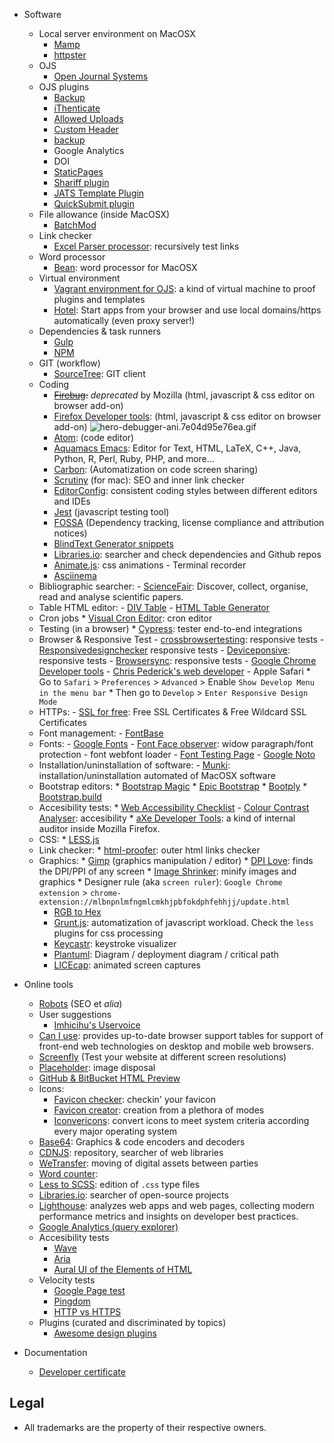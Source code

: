 * Software
     - Local server environment on MacOSX
          - [Mamp](https://www.mamp.info)
          - [httpster](https://github.com/SimbCo/httpster)
     - OJS
          - [Open Journal Systems](https://pkp.sfu.ca/ojs/)
     - OJS plugins
          - [Backup](https://github.com/asmecher/backup)
          - [iThenticate](https://github.com/asmecher/plagiarism)
          - [Allowed Uploads](https://github.com/ajnyga/allowedUploads)
          - [Custom Header](https://github.com/asmecher/customHeader/)
          - [backup](https://github.com/asmecher/backup)
	      - Google Analytics
     	  - DOI
          - [StaticPages](https://github.com/pkp/staticPages)
          - [Shariff plugin](https://github.com/ojsde/shariff)
          - [JATS Template Plugin](https://github.com/asmecher/jatsTemplate/)
          - [QuickSubmit plugin](https://github.com/pkp/quickSubmit)
     - File allowance (inside MacOSX)
          - [BatchMod](https://www.lagentesoft.com/batchmod/)
     - Link checker
          - [Excel Parser processor](https://github.com/btargac/excel-parser-processor): recursively test links
     - Word processor
          - [Bean](http://www.bean-osx.com/Bean.html): word processor for MacOSX
     - Virtual environment
          - [Vagrant environment for OJS](https://github.com/pkp/vagrant): a kind of virtual machine to proof plugins and templates
          - [Hotel](https://github.com/typicode/hotel): Start apps from your browser and use local domains/https automatically (even proxy server!)
     - Dependencies & task runners
          - [Gulp](https://gulpjs.com/)
          - [NPM](https://www.npmjs.com/)
     - GIT (workflow)
          - [SourceTree](https://www.sourcetreeapp.com/): GIT client
     - Coding
          - ~~[Firebug](https://getfirebug.com/):~~ _deprecated_ by Mozilla (html, javascript & css editor on browser add-on)
          - [Firefox Developer tools](https://developer.mozilla.org/en-US/docs/Tools): (html, javascript & css editor on browser add-on)
            ![hero-debugger-ani.7e04d95e76ea.gif](https://bitbucket.org/repo/rpybXp8/images/3338372203-hero-debugger-ani.7e04d95e76ea.gif)
          - [Atom](https://atom.io): (code editor)
          - [Aquamacs Emacs](http://aquamacs.org/download-release.shtml): Editor for Text, HTML, LaTeX, C++, Java, Python, R, Perl, Ruby, PHP, and more...
          - [Carbon](https://carbon.now.sh/): (Automatization on code screen sharing)
          - [Scrutiny](http://peacockmedia.software/mac/scrutiny/) (for mac): SEO and inner link checker
          - [EditorConfig](https://editorconfig.org/#download): consistent coding styles between different editors and IDEs
          - [Jest](https://facebook.github.io/jest/en/) (javascript testing tool)
          - [FOSSA](https://fossa.io/) (Dependency tracking, license compliance and attribution notices)
          - [BlindText Generator snippets](http://www.blindtextgenerator.com/snippets)
          - [Libraries.io](https://libraries.io/): searcher and check dependencies and Github repos
          - [Animate.js](https://github.com/juliangarnier/anime/): css animations
      - Terminal recorder
          - [Asciinema](https://asciinema.org/)
    - Bibliographic searcher:
          - [ScienceFair](http://sciencefair-app.com): Discover, collect, organise, read and analyse scientific papers.
    - Table HTML editor:
          - [DIV Table](https://divtable.com/generator/)
          - [HTML Table Generator](https://www.tablesgenerator.com/html_tables)
    - Cron jobs
          * [Visual Cron Editor](https://github.com/Marak/cron-editor): cron editor
    - Testing (in a browser)
          * [Cypress](https://www.cypress.io/): tester end-to-end integrations
    - Browser & Responsive Test
          - [crossbrowsertesting](https://crossbrowsertesting.com/): responsive tests
          - [Responsivedesignchecker](http://responsivedesignchecker.com/) responsive tests
          - [Deviceponsive](http://deviceponsive.com/): responsive tests
          - [Browsersync](https://browsersync.io/): responsive tests
          - [Google Chrome Developer tools](https://developers.google.com/web/tools/chrome-devtools/?hl=es)
          - [Chris Pederick's web developer](https://chrispederick.com/work/web-developer/)
          - Apple Safari
               * Go to `Safari` > `Preferences` > `Advanced` > Enable `Show Develop Menu in the menu bar`
               * Then go to `Develop` > `Enter Responsive Design Mode`
    - HTTPs:
          - [SSL for free](https://www.sslforfree.com/): Free SSL Certificates & Free Wildcard SSL Certificates
    - Font management:
          - [FontBase](https://fontba.se/)
    - Fonts:
          - [Google Fonts](https://fonts.google.com/)
          - [Font Face observer](https://fontfaceobserver.com/): widow paragraph/font protection - font webfont loader 
          - [Font Testing Page](https://github.com/impallari/Font-Testing-Page/)
          - [Google Noto](https://www.google.com/get/noto/)        
    - Installation/uninstallation of software:
          - [Munki](https://www.munki.org/munki/): installation/uninstallation automated of MacOSX software
    - Bootstrap editors:
          * [Bootstrap Magic](https://pikock.github.io/bootstrap-magic/)
          * [Epic Bootstrap](https://epicbootstrap.com/)
          * [Bootply](https://www.bootply.com/)
          * [Bootstrap.build](https://bootstrap.build/app)
    - Accesibility tests:
          * [Web Accessibility Checklist](https://a11yproject.com/checklist)
          - [Colour Contrast Analyser](https://developer.paciellogroup.com/resources/contrastanalyser/): accesibility
          * [aXe Developer Tools](https://addons.mozilla.org/en-US/firefox/addon/axe-devtools/?src=collection): a kind of internal auditor inside Mozilla Firefox.
    - CSS:
          * [LESS.js](http://lesscss.org/)
    - Link checker:
          * [html-proofer](https://github.com/gjtorikian/html-proofer): outer html links checker 
    - Graphics:
          * [Gimp](https://www.gimp.org/) (graphics manipulation / editor)
          * [DPI Love](http://dpi.lv/):  finds the DPI/PPI of any screen
          * [Image Shrinker](https://github.com/stefansl/image-shrinker): minify images and graphics 
          * Designer rule (aka `screen ruler`): `Google Chrome extension` > `chrome-extension://mlbnpnlmfngmlcmkhjpbfokdphfehhjj/update.html`
       - [RGB to Hex](https://www.google.com.ar/search?q=rgb+to+hex&oq=rgb+to&aqs=chrome.0.0l2j69i57j0l3.2825j1j1&sourceid=chrome&ie=UTF-8)
       - [Grunt.js](https://gruntjs.com/): automatization of javascript workload. Check the `less` plugins for css processing
       - [Keycastr](https://github.com/keycastr/keycastr): keystroke visualizer
       - [Plantuml](http://www.plantuml.com/plantuml/uml/):  Diagram / deployment diagram / critical path 
       - [LICEcap](https://www.cockos.com/licecap/): animated screen captures

* Online tools
     - [Robots](http://www.robotstxt.org/wc/norobots.html) (SEO et *alia*)
     - User suggestions
        - [Imhicihu's Uservoice](https://imhicihu.uservoice.com/)
     - [Can I use](https://caniuse.com): provides up-to-date browser support tables for support of front-end web technologies on desktop and mobile web browsers.
     - [Screenfly](http://quirktools.com/screenfly/) (Test your website at different screen resolutions)
     - [Placeholder](https://placeholder.com/): image disposal
     - [GitHub & BitBucket HTML Preview](https://htmlpreview.github.io/)
     - Icons:
          - [Favicon checker](https://realfavicongenerator.net/): checkin' your favicon
          - [Favicon creator](https://favicon.io/): creation from a plethora of modes
          - [Iconvericons](https://iconverticons.com/): convert icons to meet system criteria according every major operating system
     - [Base64](https://www.base64encode.org/): Graphics & code encoders and decoders
     - [CDNJS](https://cdnjs.com/): repository, searcher of web libraries
     - [WeTransfer](https://wetransfer.com/): moving of digital assets between parties
     - [Word counter](https://wordcounttools.com/):
     - [Less to SCSS](http://less2scss.awk5.com/): edition of `.css` type files
     - [Libraries.io](https://libraries.io/): searcher of open-source projects
     - [Lighthouse](https://github.com/GoogleChrome/Lighthouse): analyzes web apps and web pages, collecting modern performance metrics and insights on developer best practices.
     - [Google Analytics (query explorer)](https://ga-dev-tools.appspot.com/query-explorer/)
     - Accesibility tests
          - [Wave](http://wave.webaim.org/)
          - [Aria](https://developers.google.com/web/fundamentals/accessibility/semantics-aria/?hl=es)
          - [Aural UI of the Elements of HTML](https://github.com/ThePacielloGroup/AT-browser-tests)
     - Velocity tests
          - [Google Page test](https://developers.google.com/speed/)
          - [Pingdom](https://www.pingdom.com/product/page-speed/)
          - [HTTP vs HTTPS](https://www.httpvshttps.com/)
     - Plugins (curated and discriminated by topics)
          - [Awesome design plugins](https://flawlessapp.io/designplugins)

* Documentation
     - [Developer certificate](https://developercertificate.org/)
     
## Legal ##

* All trademarks are the property of their respective owners.
